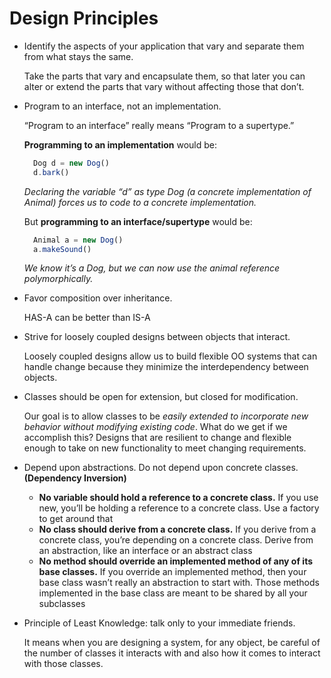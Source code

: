 # Design Principles

- Identify the aspects of your application that vary and separate them from what stays the same.

  Take the parts that vary and encapsulate them, so that later you can alter or extend the parts that vary without affecting those that don’t.

- Program to an interface, not an implementation.

  “Program to an interface” really means “Program to a supertype.”

  **Programming to an implementation** would be:

  ```javascript
    Dog d = new Dog()
    d.bark()
  ```

  _Declaring the variable “d” as type Dog (a concrete implementation of Animal) forces us to code to a concrete implementation._

  But **programming to an interface/supertype** would be:

  ```javascript
    Animal a = new Dog()
    a.makeSound()
  ```

  _We know it’s a Dog, but we can now use the animal reference polymorphically._

- Favor composition over inheritance.

  HAS-A can be better than IS-A

- Strive for loosely coupled designs between objects that interact.

  Loosely coupled designs allow us to build flexible OO systems that can handle change because they minimize the interdependency between objects.

- Classes should be open for extension, but closed for modification.

  Our goal is to allow classes to be _easily extended to incorporate new behavior without modifying existing code_. What do we get if we accomplish this? Designs that are resilient to change and flexible enough to take on new functionality to meet changing requirements.

- Depend upon abstractions. Do not depend upon concrete classes. **(Dependency Inversion)**

  - **No variable should hold a reference to a concrete class.**
    If you use new, you’ll be holding a reference to a concrete class. Use
    a factory to get around that
  - **No class should derive from a concrete class.**
    If you derive from a concrete class, you’re
    depending on a concrete class. Derive from an
    abstraction, like an interface or an abstract class
  - **No method should override an implemented method of any of its base classes.**
    If you override an implemented method,
    then your base class wasn’t really an
    abstraction to start with. Those methods
    implemented in the base class are meant to
    be shared by all your subclasses

- Principle of Least Knowledge: talk only to your immediate friends.

  It means when you
  are designing a system, for any object, be careful of the
  number of classes it interacts with and also how it comes to
  interact with those classes.
